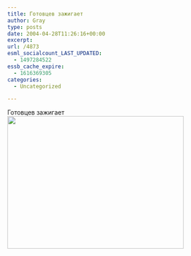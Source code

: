 ```yaml
---
title: Готовцев зажигает
author: Gray
type: posts
date: 2004-04-28T11:26:16+00:00
excerpt:
url: /4873
esml_socialcount_LAST_UPDATED:
  - 1497284522
essb_cache_expire:
  - 1616369305
categories:
  - Uncategorized

---
```








Готовцев зажигает  
<img src="https://i2.wp.com/www.searchengines.ru/blog/images/gotovcev.jpg?resize=400%2C300" width="400" height="300" alt="" border="0" data-recalc-dims="1" />